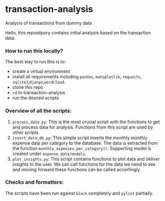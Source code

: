 # transaction-analysis
Analysis of transactions from dummy data

Hello, this repositpory contains initial analysis based on the transaction data. 

### How to run this locally?

The best way to run this is to:
- create a virtual environment
- install all requirements including `pandas`, `matoplotlib`, `requests`, `sqlite3`,`django`,`wordcloud`.
- clone this repo
- `cd` to transaction-analysis 
- run the desired scripts

### Overview of all the scripts:

1. `process_data.py`: This is the most crucial script with the functions to get and process data for analysis. Functions from this script are used by other scripts
2. `insert_data_db.py`: This simple script inserts the monthly  monthly expense data per category to the database. The data is extracted from the function `monthly_expenses_per_category()`. Supporting model is created under `expense_data/models`.
3. `plot_insights.py`: This script contains functions to plot data and deliver insights to the user. We can call functions for the data we need to see and moving forward these functions can be called accorfingly.


### Checks and formatters:

The scripts have been run against `black` completely and `pylint` partially. 




